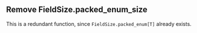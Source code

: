 ## Remove FieldSize.packed_enum_size

This is a redundant function, since `FieldSize.packed_enum[T]` already exists.
